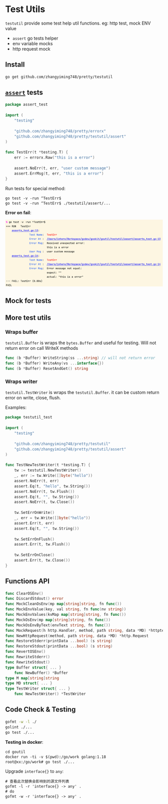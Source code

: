 # Test Utils

`testutil` provide some test help util functions. eg: http test, mock ENV value

- `assert` go tests helper
- env variable mocks
- http request mock 

## Install

```bash
go get github.com/zhangyiming748/pretty/testutil
```

## [`assert`](./assert) tests

```go
package assert_test

import (
	"testing"

	"github.com/zhangyiming748/pretty/errorx"
	"github.com/zhangyiming748/pretty/testutil/assert"
)

func TestErr(t *testing.T) {
	err := errorx.Raw("this is a error")

	assert.NoErr(t, err, "user custom message")
	assert.ErrMsg(t, err, "this is a error")
}
```

Run tests for special method:

```shell
go test -v -run ^TestErr$
go test -v -run ^TestErr$ ./testutil/assert/...
```

**Error on fail**:

![test-err](_example/test-err.png)

## Mock for tests

## More test utils

### Wraps buffer

`testutil.Buffer` is wraps the `bytes.Buffer` and useful for testing.
Will not return error on call WriteX methods

```go
func (b *Buffer) WriteString(ss ...string) // will not return error
func (b *Buffer) WriteAny(vs ...interface{})
func (b *Buffer) ResetAndGet() string
```

### Wraps writer

`testutil.TestWriter` is wraps the `testutil.Buffer`.
it can be custom return error on write, close, flush.

Examples:

```go
package testutil_test

import (
	"testing"

	"github.com/zhangyiming748/pretty/testutil"
	"github.com/zhangyiming748/pretty/testutil/assert"
)

func TestNewTestWriter(t *testing.T) {
	tw := testutil.NewTestWriter()
	_, err := tw.Write([]byte("hello"))
	assert.NoErr(t, err)
	assert.Eq(t, "hello", tw.String())
	assert.NoErr(t, tw.Flush())
	assert.Eq(t, "", tw.String())
	assert.NoErr(t, tw.Close())

	tw.SetErrOnWrite()
	_, err = tw.Write([]byte("hello"))
	assert.Err(t, err)
	assert.Eq(t, "", tw.String())

	tw.SetErrOnFlush()
	assert.Err(t, tw.Flush())

	tw.SetErrOnClose()
	assert.Err(t, tw.Close())
}
```

## Functions API

```go
func ClearOSEnv()
func DiscardStdout() error
func MockCleanOsEnv(mp map[string]string, fn func())
func MockEnvValue(key, val string, fn func(nv string))
func MockEnvValues(kvMap map[string]string, fn func())
func MockOsEnv(mp map[string]string, fn func())
func MockOsEnvByText(envText string, fn func())
func MockRequest(h http.Handler, method, path string, data *MD) *httptest.ResponseRecorder
func NewHttpRequest(method, path string, data *MD) *http.Request
func RestoreStderr(printData ...bool) (s string)
func RestoreStdout(printData ...bool) (s string)
func RevertOSEnv()
func RewriteStderr()
func RewriteStdout()
type Buffer struct{ ... }
    func NewBuffer() *Buffer
type M map[string]string
type MD struct{ ... }
type TestWriter struct{ ... }
    func NewTestWriter() *TestWriter
```

## Code Check & Testing

```bash
gofmt -w -l ./
golint ./...
go test ./...
```

**Testing in docker**:

```shell
cd goutil
docker run -ti -v $(pwd):/go/work golang:1.18
root@xx:/go/work# go test ./...
```

Upgrade `interface{}` to `any`:

```shell
# 查看此次替换会影响到的源文件列表
gofmt -l -r 'interface{} -> any' .
# do 
gofmt -w -r 'interface{} -> any' .
```
